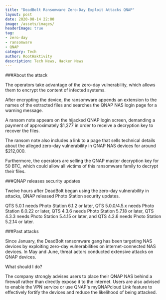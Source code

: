 ```yaml
---
title: "DeadBolt Ransomware Zero-Day Exploit Attacks QNAP"
layout: post
date: 2020-08-14 22:00
image: /assets/images/
headerImage: true
tag:
- zero-day
- ransomware
- QNAP
category: Tech
author: RootHaktivity
description: Tech News, Hacker News
---
```



###About the attack

The operators take advantage of the zero-day vulnerability, which allows them to encrypt the content of infected systems.

After encrypting the device, the ransomware appends an extension to the names of the extracted files and searches the QNAP NAS login page for a warning message.


A ransom note appears on the hijacked QNAP login screen, demanding a payment of approximately $1,277 in order to receive a decryption key to recover the files.

The ransom note also includes a link to a page that sells technical details about the alleged zero-day vulnerability in QNAP NAS devices for around $212,000.

Furthermore, the operators are selling the QNAP master decryption key for 50 BTC, which could allow all victims of this ransomware family to decrypt their files.

###QNAP releases security updates

Twelve hours after DeadBolt began using the zero-day vulnerability in attacks, QNAP released Photo Station security updates.

QTS 5.0.1 needs Photo Station 6.1.2 or later, QTS 5.0.0/4.5.x needs Photo Station 6.0.22 or later, QTS 4.3.6 needs Photo Station 5.7.18 or later, QTS 4.3.3 needs Photo Station 5.4.15 or later, and QTS 4.2.6 needs Photo Station 5.2.14 or later.

###Past attacks

Since January, the DeadBolt ransomware gang has been targeting NAS devices by exploiting zero-day vulnerabilities on internet-connected NAS devices.
In May and June, threat actors conducted extensive attacks on QNAP devices.


What should I do?

The company strongly advises users to place their QNAP NAS behind a firewall rather than directly expose it to the internet.
Users are also advised to enable the VPN service or use QNAP's myQNAPcloud Link feature to effectively fortify the devices and reduce the likelihood of being attacked.
